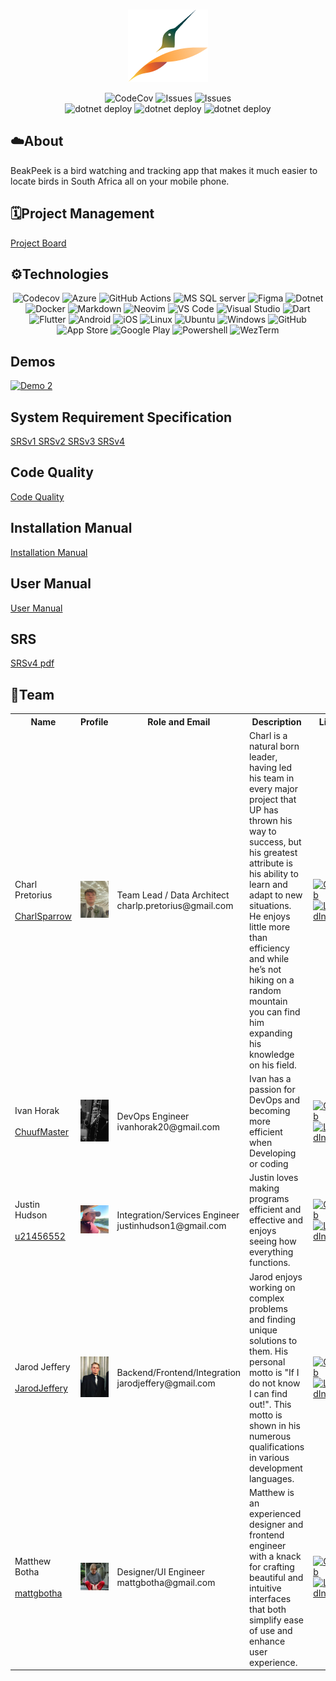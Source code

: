 <p align="center">
    </br>
    <img alt="BeakPeak" src="res/Logo.png">
    </br>
</p>

<p align="center">
  <img src="https://img.shields.io/codecov/c/gh/COS301-SE-2024/BeakPeek?style=for-the-badge" alt="CodeCov">
  <img src="https://img.shields.io/github/issues/COS301-SE-2024/BeakPeek?style=for-the-badge" alt="Issues">
  <img src="https://img.shields.io/github/issues-closed/COS301-SE-2024/BeakPeek?style=for-the-badge" alt="Issues">
  </br>
  <img src="https://github.com/COS301-SE-2024/BeakPeek/actions/workflows/main_beakpeekapi.yml/badge.svg" alt="dotnet deploy">
  <img src="https://github.com/COS301-SE-2024/BeakPeek/actions/workflows/flutter.yml/badge.svg" alt="dotnet deploy">
  <img src="https://github.com/COS301-SE-2024/BeakPeek/actions/workflows/dotnet.yml/badge.svg" alt="dotnet deploy">
  
</p>

<h2>☁️About</h2>

<p>BeakPeek is a bird watching and tracking app that makes it much easier to locate birds in South Africa all on your mobile phone.</p>

<h2>🗓️Project Management</h2>

<a href="https://github.com/orgs/COS301-SE-2024/projects/106">Project Board</a>

<h2>⚙️Technologies</h2>

<p align="center">
  <img src="https://img.shields.io/badge/Codecov-F01F7A?style=for-the-badge&logo=Codecov&logoColor=white" alt="Codecov">
  <img src="https://img.shields.io/badge/microsoft%20azure-0089D6?style=for-the-badge&logo=microsoft-azure&logoColor=white" alt="Azure">
  <img src="https://img.shields.io/badge/GitHub_Actions-2088FF?style=for-the-badge&logo=github-actions&logoColor=white" alt="GitHub Actions">
  <img src="https://img.shields.io/badge/Microsoft%20SQL%20Server-CC2927?style=for-the-badge&logo=microsoft%20sql%20server&logoColor=white" alt="MS SQL server">
  <img src="https://img.shields.io/badge/Figma-F24E1E?style=for-the-badge&logo=figma&logoColor=white" alt="Figma">
  <img src="https://img.shields.io/badge/.NET-512BD4?style=for-the-badge&logo=dotnet&logoColor=white" alt="Dotnet">
  <img src="https://img.shields.io/badge/Docker-2CA5E0?style=for-the-badge&logo=docker&logoColor=white" alt="Docker">
  <img src="https://img.shields.io/badge/Markdown-000000?style=for-the-badge&logo=markdown&logoColor=white" alt="Markdown">
  <img src="https://img.shields.io/badge/NeoVim-%2357A143.svg?&style=for-the-badge&logo=neovim&logoColor=white" alt="Neovim">
  <img src="https://img.shields.io/badge/VSCode-0078D4?style=for-the-badge&logo=visual%20studio%20code&logoColor=white" alt="VS Code">
  <img src="https://img.shields.io/badge/Visual_Studio-5C2D91?style=for-the-badge&logo=visual%20studio&logoColor=white" alt="Visual Studio">
  <img src="https://img.shields.io/badge/Dart-0175C2?style=for-the-badge&logo=dart&logoColor=white" alt="Dart">
  <img src="https://img.shields.io/badge/Flutter-02569B?style=for-the-badge&logo=flutter&logoColor=white" alt="Flutter">
  <img src="https://img.shields.io/badge/Android-3DDC84?style=for-the-badge&logo=android&logoColor=white" alt="Android">
  <img src="https://img.shields.io/badge/iOS-000000?style=for-the-badge&logo=ios&logoColor=white" alt="iOS">
  <img src="https://img.shields.io/badge/Linux-FCC624?style=for-the-badge&logo=linux&logoColor=black" alt="Linux">
  <img src="https://img.shields.io/badge/Ubuntu-E95420?style=for-the-badge&logo=ubuntu&logoColor=white" alt="Ubuntu">
  <img src="https://img.shields.io/badge/Windows-0078D6?style=for-the-badge&logo=windows&logoColor=white" alt="Windows">
  <img src="https://img.shields.io/badge/GitHub-100000?style=for-the-badge&logo=github&logoColor=white" alt="GitHub">
  <img src="https://img.shields.io/badge/App_Store-0D96F6?style=for-the-badge&logo=app-store&logoColor=white" alt="App Store">
  <img src="https://img.shields.io/badge/Google_Play-414141?style=for-the-badge&logo=google-play&logoColor=white" alt="Google Play">
  <img src="https://img.shields.io/badge/powershell-5391FE?style=for-the-badge&logo=powershell&logoColor=white" alt="Powershell">
  <img src="https://img.shields.io/badge/wezterm-4E49EE?style=for-the-badge&logo=wezterm&logoColor=white" alt="WezTerm">
</p>

<h2 id="demos"> Demos</h2>

[![Demo 2](https://img.youtube.com/vi/BeQJ7puoda4/0.jpg)](https://youtu.be/BeQJ7puoda4)

  <h2 href="">System Requirement Specification</h2>
  <a href="https://github.com/COS301-SE-2024/BeakPeek/wiki/SRS-v1" > SRSv1 </a>
  <a href="https://github.com/COS301-SE-2024/BeakPeek/wiki/SRS-v2" > SRSv2 </a>
  <a href="https://github.com/COS301-SE-2024/BeakPeek/wiki/SRS-v3" > SRSv3 </a>
  <a href="https://github.com/COS301-SE-2024/BeakPeek/wiki/SRS-v4" > SRSv4 </a>

  <h2 href="">Code Quality</h2>
  <a href="doc/Code_Qaulity/CodeQaulity.pdf" >Code Quality</a>

  <h2 href=""> Installation Manual </h2>
  
  <a href="doc/Installation/Installation_Manual.pdf" >Installation Manual</a>

  <h2 href="">User Manual</h2>
  
  <a href="doc/Manuals/UserManual.pdf" >User Manual</a>
  
  <h2 href=""> SRS </h2>

  <a href="doc/SRS_SoftwareRequirementSpecification/SRS v4.pdf" > SRSv4 pdf</a>
</div>

<h2>🤝Team</h2>

<table>
  <tr>
    <th>Name</th>
    <th>Profile</th>
    <th>Role and Email</th>
    <th>Description</th>
    <th>Links</th>
  </tr>
  <tr>
    <td>
      Charl Pretorius
      <br/>
      <br/>
      <a href="https://github.com/CharlSparrow" target="_blank">CharlSparrow</a>
    </td>
    <td><img heigth="140" width="auto" src="res/Charl.jpg" alt="Charl Pretorius"></td>
    <td>
    <a style="display: block;">Team Lead / Data Architect</a>
    <a style="display: block;">charlp.pretorius@gmail.com</a>
    </td>
    <td>Charl is a natural born leader, having led his team in every major project that UP has thrown his way to success, but his greatest attribute is his ability to learn and adapt to new situations. He enjoys little more than efficiency and while he’s not hiking on a random mountain you can find him expanding his knowledge on his field.</td>
    <td>
      <a href="https://github.com/CharlSparrow" target="_blank"><img src="https://skillicons.dev/icons?i=github" alt="GitHub"></a>
      <a href="https://www.linkedin.com/in/charl-pretorius-computer-scientist/" target="_blank"><img src="https://skillicons.dev/icons?i=linkedin" alt="LinkedIn"></a>
    </td>
  </tr>
  <tr>
    <td>
      Ivan Horak
      <br/>
      <br/>
      <a href="https://github.com/ChuufMaster" target="_blank">ChuufMaster</a>
    </td>
    <td><img heigth="140" width="auto" src="res/Ivan.JPG" alt="Ivan Horak"></td>
    <td>
        <a style="display: block;">DevOps Engineer</a>
        <a style="display: block;">ivanhorak20@gmail.com</a>
    </td>
    <td>Ivan has a passion for DevOps and becoming more efficient when Developing or coding</td>
    <td>
      <a href="https://github.com/ChuufMaster" target="_blank"><img src="https://skillicons.dev/icons?i=github" alt="GitHub"></a>
      <a href="https://www.linkedin.com/in/ivan-horak-computer-science/" target="_blank"><img src="https://skillicons.dev/icons?i=linkedin" alt="LinkedIn"></a>
    </td>
  </tr>
  <tr>
    <td>
      Justin Hudson
      <br/>
      <br/>
      <a href="https://github.com/u21543152" target="_blank">u21456552</a>
    </td>
    <td><img heigth="140" width="auto" src="res/Justin.jpg" alt="Justin Hudson"></td>
    <td>
        <a style="display: block;">Integration/Services Engineer</a>
        <a style="display: block;">justinhudson1@gmail.com</a>
    </td>
    <td>Justin loves making programs efficient and effective and enjoys seeing how everything functions.</td>
    <td>
      <a href="https://github.com/u21543152" target="_blank"><img src="https://skillicons.dev/icons?i=github" alt="GitHub"></a>
      <a href="https://www.linkedin.com/in/justin-hudson-385867302/" target="_blank"><img src="https://skillicons.dev/icons?i=linkedin" alt="LinkedIn"></a>
    </td>
  </tr>
  <tr>
    <td>
      Jarod Jeffery
      <br/>
      <br/>
      <a href="https://github.com/JarodJeffery" target="_blank">JarodJeffery</a>
    </td>
    <td><img heigth="140" width="auto" src="res/Jarod.png" alt="Jarod Jeffery"></td>
    <td>
        <a style="display: block;">Backend/Frontend/Integration</a>
        <a style="display: block;">jarodjeffery@gmail.com</a>
    </td>
    <td>Jarod enjoys working on complex problems and finding unique solutions to them. His personal motto is "If I do not know I can find out!". This motto is shown in his numerous qualifications in various development languages.</td>
    <td>
      <a href="https://github.com/JarodJeffery" target="_blank"><img src="https://skillicons.dev/icons?i=github" alt="GitHub"></a>
      <a href="https://www.linkedin.com/in/jarod-jeffery-717536219/" target="_blank"><img src="https://skillicons.dev/icons?i=linkedin" alt="LinkedIn"></a>
    </td>
  </tr>
    <tr>
    <td>
      Matthew Botha
      <br/>
      <br/>
      <a href="https://github.com/mattgbotha" target="_blank">mattgbotha</a>
    </td>
    <td><img heigth="140" width="auto" src="res/IMG_1427.jpeg" alt="Matthew Botha"></td>
    <td>
    <a style="display: block;">Designer/UI Engineer</a>
    <a style="display: block;">mattgbotha@gmail.com</a>
    </td>
    <td>Matthew is an experienced designer and frontend engineer with a knack for crafting beautiful and intuitive interfaces that both simplify ease of use and enhance user experience.</td>
    <td>
      <a href="https://github.com/mattgbotha" target="_blank"><img src="https://skillicons.dev/icons?i=github" alt="GitHub"></a>
      <a href="https://www.linkedin.com/in/matthew-botha-80b875181/" target="_blank"><img src="https://skillicons.dev/icons?i=linkedin" alt="LinkedIn"></a>
    </td>
  </tr>
</table>
